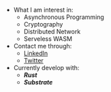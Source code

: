 - What I am interest in:
  - Asynchronous Programming
  - Cryptography
  - Distributed Network
  - Serveless WASM
- Contact me through:
  - [LinkedIn](https://www.linkedin.com/in/soyoun-jeong-066165179/)
  - [Twitter](https://twitter.com/proofofyoon)
- Currently develop with:
  - _**Rust**_ 
  - _**Substrate**_


